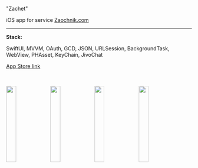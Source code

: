 <p>"Zachet"</p>
<p>iOS app for service <a href="https://zaochnik.com">Zaochnik.com</a>&nbsp;</p>
<hr>
<p><strong>Stack:</strong></p>
<p>SwiftUI, MVVM, OAuth, GCD, JSON, URLSession, BackgroundTask, WebView, PHAsset, KeyChain, JivoChat</p>
<p><a href="https://apps.apple.com/by/app/zachet-помощь-студентам/id6468885323" target="_blank" rel="noopener noreferrer">App Store link </a></p>&nbsp;&nbsp;<p></p>

<img src="https://github.com/thelast27/Zachet-app-/assets/102671476/346b458b-8f4e-4607-bb4c-c56b88617a54" width=23% height=23%>
<img src="https://github.com/thelast27/Zachet-app-/assets/102671476/56f39a2e-3474-4ebe-bb16-892556b8c61a" width=23% height=23%>
<img src="https://github.com/thelast27/Zachet-app-/assets/102671476/5bfa19b3-5d32-4c20-94da-7b5df078d3ab" width=23% height=23%>
<img src="https://github.com/thelast27/Zachet-app-/assets/102671476/0797e88b-c5dd-4afe-8c8c-cae6fe7d02d6" width=23% height=23%>
